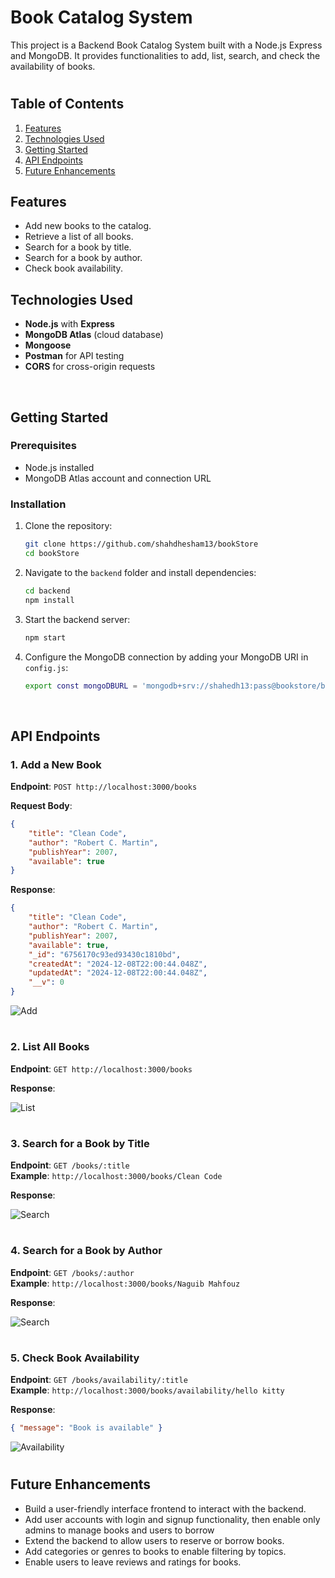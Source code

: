 # Book Catalog System

This project is a Backend Book Catalog System built with a Node.js Express and MongoDB. It provides functionalities to add, list, search, and check the availability of books.

#

## **Table of Contents**
1. [Features](#features)
2. [Technologies Used](#technologies-used)
3. [Getting Started](#getting-started)
4. [API Endpoints](#api-endpoints)
7. [Future Enhancements](#future-enhancements)


## **Features**

- Add new books to the catalog.
- Retrieve a list of all books.
- Search for a book by title.
- Search for a book by author.
- Check book availability.



## **Technologies Used**

- **Node.js** with **Express**
- **MongoDB Atlas** (cloud database)
- **Mongoose**
- **Postman** for API testing
- **CORS** for cross-origin requests

<br>

## **Getting Started**

### Prerequisites
- Node.js installed
- MongoDB Atlas account and connection URL

### Installation
1. Clone the repository:
   ```bash
   git clone https://github.com/shahdhesham13/bookStore
   cd bookStore
   ```
2. Navigate to the `backend` folder and install dependencies:
   ```bash
   cd backend
   npm install
   ```
3. Start the backend server:
   ```bash
   npm start
   ```

4. Configure the MongoDB connection by adding your MongoDB URI in `config.js`:

    ```bash
    export const mongoDBURL = 'mongodb+srv://shahedh13:pass@bookstore/booCollection'
    ```

<br>

## **API Endpoints**

### 1. **Add a New Book**
**Endpoint**: `POST http://localhost:3000/books`  

**Request Body**:
```json
{
    "title": "Clean Code",
    "author": "Robert C. Martin",
    "publishYear": 2007,
    "available": true
}
```
**Response**:
```json
{
    "title": "Clean Code",
    "author": "Robert C. Martin",
    "publishYear": 2007,
    "available": true,
    "_id": "6756170c93ed93430c1810bd",
    "createdAt": "2024-12-08T22:00:44.048Z",
    "updatedAt": "2024-12-08T22:00:44.048Z",
    "__v": 0
}
```
![Add](img/add.png)

#

### 2. **List All Books**
**Endpoint**: `GET http://localhost:3000/books` 

**Response**:

![List](img/list.png)

#

### 3. **Search for a Book by Title**
**Endpoint**: `GET /books/:title`  
**Example**: `http://localhost:3000/books/Clean Code`

**Response**:

![Search](img/searchTitle.png)

#

### 4. **Search for a Book by Author**
**Endpoint**: `GET /books/:author`  
**Example**: `http://localhost:3000/books/Naguib Mahfouz`

**Response**:

![Search](img/searchAuthor.png)

#

### 5. **Check Book Availability**
**Endpoint**: `GET /books/availability/:title`  
**Example**: `http://localhost:3000/books/availability/hello kitty`

**Response**:
```json
{ "message": "Book is available" }
```
![Availability](img/availablity.png)


#

## **Future Enhancements**
- Build a user-friendly interface frontend to interact with the backend. 
- Add user accounts with login and signup functionality, then enable only admins to manage books and users to borrow
- Extend the backend to allow users to reserve or borrow books.
- Add categories or genres to books to enable filtering by topics.
- Enable users to leave reviews and ratings for books.


